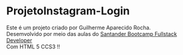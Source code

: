 # ProjetoInstagram-Login

Este é um projeto criado por Guilherme Aparecido Rocha. <br>
Desemvolvido por meio das aulas do <a href=https://web.dio.me/home>Santander Bootcamp Fullstack Developer</a> <br>
Com HTML 5 CCS3 !!
